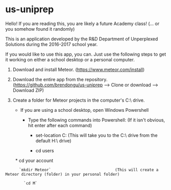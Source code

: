 # us-uniprep

Hello! If you are reading this, you are likely a future Academy class! (... or you somehow found it randomly)

This is an application developed by the R&D Department of Unperplexed Solutions during the 2016-2017 school year.

If you would like to use this app, you can. Just use the following steps to get it working on either a school desktop or a personal
computer. 


1. Download and install Meteor. (https://www.meteor.com/install)
2. Download the entire app from the repository. (https://github.com/brendongu/us-uniprep --> Clone or download --> Download ZIP)
3. Create a folder for Meteor projects in the computer's C:\ drive.

    - If you are using a school desktop, open Windows Powershell
    
        - Type the following commands into Powershell:    (If it isn't obvious, hit enter after each command)
        
            * set-location C:                             (This will take you to the C:\ drive from the default H:\ drive)
            
            * cd users
            
            * cd your account                             
            
            
          `mkdir Meteor`                            (This will create a Meteor directory (folder) in your personal folder)
            
            `cd M`
